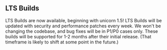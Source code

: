 ## LTS Builds
LTS Builds are now available, beginning with unicorn 1.5! LTS Builds will be updated with security and performance patches every week. We won't be changing the codebase, and bug fixes will be in P1/P0 cases only. These builds will be supported for 1-2 months after their initial release. (That timeframe is likely to shift at some point in the future.)